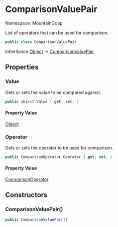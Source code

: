# ComparisonValuePair

Namespace: MountainGoap

List of operators that can be used for comparison.

```csharp
public class ComparisonValuePair
```

Inheritance [Object](https://docs.microsoft.com/en-us/dotnet/api/system.object) → [ComparisonValuePair](./mountaingoap.comparisonvaluepair.md)

## Properties

### **Value**

Gets or sets the value to be compared against.

```csharp
public object Value { get; set; }
```

#### Property Value

[Object](https://docs.microsoft.com/en-us/dotnet/api/system.object)<br>

### **Operator**

Gets or sets the operator to be used for comparison.

```csharp
public ComparisonOperator Operator { get; set; }
```

#### Property Value

[ComparisonOperator](./mountaingoap.comparisonoperator.md)<br>

## Constructors

### **ComparisonValuePair()**

```csharp
public ComparisonValuePair()
```
